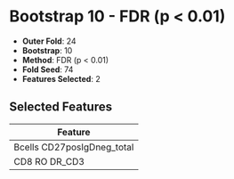 # Bootstrap 10 - FDR (p < 0.01)

- **Outer Fold**: 24
- **Bootstrap**: 10
- **Method**: FDR (p < 0.01)
- **Fold Seed**: 74
- **Features Selected**: 2

## Selected Features

| Feature |
|---------|
| Bcells CD27posIgDneg_total |
| CD8 RO DR_CD3 |
